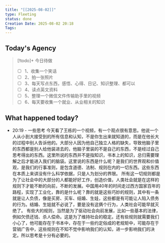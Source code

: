 ```yaml
---
title: "[[2025-08-02]]"
type: Fleeting
status: done
Creation Date: 2025-08-02 20:18
Tags:
---
```

## Today's Agency
> [!todo]+ 今日待做
> - [ ] 1、收集一个笑话
> - [ ] 2、拍一张照片
> - [ ] 3、每天写点东西，感悟、心得、日记、知识整理、都可以
> - [ ] 4、读点英文资料
> - [ ] 5、整理一个微信文件传输助手里的视频
> - [ ] 6、每天要收集一个就业、从业相关的知识

## What happened today?
- 20:19 - 一些思考
今天看了王栋的一个视频，有一个观点很有意思。他说一个人从小到大接受到的所有信息和认知，不是你生出来就知道的，而是在他长大的过程中别人告诉他的。大部分人因为他自己独立人格的缺失，导致他脑子里的东西都是别人给他装进去的，他脑子里装的不是自己的东西，不是经过自己思考得出的东西。这里所说的东西并不是指知识，书本上的知识，总归需要理解之后才能进入我们的脑袋。这里说的东西是什么呢？是我们的世界观和价值观，是我们的行事准则，是包含道德、法制、规则在内的一切东西。这些东西在本质上来讲没有什么科学依据，只是人为划分的界限。
所有这一切规则都是为了让社会中的大部分的人都能好好工作，创造价值，人类社会就是在这样的规则下才能不断的向前，不断的发展。中国用40年的时间走过西方国家百年的路程，实现了工业化，靠的是什么呢？靠的就是这些巧妙的规则，其中有一条就是让人负债，像是买房、买车、结婚、生娃，这些都是有可能让人陷入债务的行为。结婚、生娃就不必说了，要是没有这俩个行为，人类社会可能早就灭绝了。
有些大的规则，当然是为了驱动社会向前发展，比如一些基本的法律，例如欠债还钱、杀人偿命。这是为了维持社会的稳定。还有些规则就需要我们小心了，他可能存在于书本中，存在于一些约定俗成的老规矩中，可能存在于营销广告中，这些规则在不知不觉中影响我们的认知，进一步影响我们的决定。所以思考是十分有必要的。
